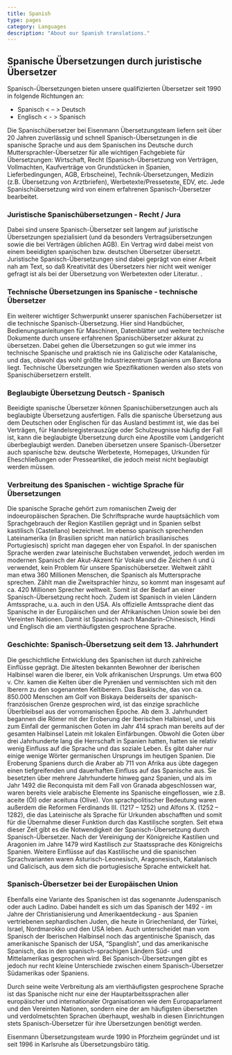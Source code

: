 ```yaml
---
title: Spanish
type: pages
category: Languages
description: "About our Spanish translations."
---
```


## Spanische Übersetzungen durch juristische Übersetzer
Spanisch-Übersetzungen bieten unsere qualifizierten Übersetzer  seit 1990 in folgende Richtungen an:
- Spanisch < – >  Deutsch 
- Englisch < - > Spanisch

Die Spanischübersetzer bei Eisenmann Übersetzungsteam liefern seit über 20 Jahren zuverlässig und schnell Spanisch-Übersetzungen in die spanische Sprache und aus dem Spanischen ins Deutsche durch Muttersprachler-Übersetzer für alle wichtigen Fachgebiete für Übersetzungen: Wirtschaft, Recht (Spanisch-Übersetzung von Verträgen, Vollmachten, Kaufverträge von Grundstücken in Spanien, Lieferbedingungen, AGB, Erbscheine), Technik-Übersetzungen, Medizin (z.B. Übersetzung von Arztbriefen), Werbetexte/Pressetexte, EDV, etc. Jede Spanischübersetzung wird von einem erfahrenen Spanisch-Übersetzer bearbeitet.

### Juristische Spanischübersetzungen - Recht / Jura
Dabei sind unsere Spanisch-Übersetzer seit langem auf juristische Übersetzungen spezialisiert (und da besonders Vertragsübersetzungen sowie die bei Verträgen üblichen AGB). Ein Vertrag wird dabei meist von einem beeidigten spanischen bzw. deutschen Übersetzer übersetzt. Juristische Spanisch-Übersetzungen sind dabei geprägt von einer Arbeit nah am Text, so daß Kreativität des Übersetzers hier nicht weit weniger gefragt ist als bei der Übersetzung von Werbetexten oder Literatur. .

### Technische Übersetzungen ins Spanische - technische Übersetzer
Ein weiterer wichtiger Schwerpunkt unserer spanischen Fachübersetzer ist die technische Spanisch-Übersetzung. Hier sind Handbücher, Bedienungsanleitungen für Maschinen, Datenblätter und weitere technische Dokumente durch unsere erfahrenen Spanischübersetzer akkurat zu übersetzen. Dabei gehen die Übersetzungen so gut wie immer ins technische Spanische und praktisch nie ins Galizische oder Katalanische, und das, obwohl das wohl größte Industriezentrum Spaniens um Barcelona liegt. Technische Übersetzungen wie Spezifikationen werden also stets von Spanischübersetzern erstellt.

### Beglaubigte Übersetzung Deutsch - Spanisch
Beeidigte spanische Übersetzer können Spanischübersetzungen auch als beglaubigte Übersetzung ausfertigen.  Falls die spanische Übersetzung aus dem Deutschen oder Englischen für das Ausland bestimmt ist, wie das bei Verträgen, für Handelsregisterauszüge oder Schulzeugnisse häufig der Fall ist, kann die beglaubigte Übersetzung durch eine Apostille vom Landgericht überbeglaubigt werden. Daneben übersetzen unsere Spanisch-Übersetzer auch spanische bzw. deutsche Werbetexte, Homepages, Urkunden für Eheschließungen oder Presseartikel, die jedoch meist nicht beglaubigt werden müssen.

### Verbreitung des Spanischen - wichtige Sprache für Übersetzungen
Die spanische Sprache gehört zum romanischen Zweig der indoeuropäischen Sprachen. Die Schriftsprache wurde hauptsächlich vom Sprachgebrauch der Region Kastilien geprägt und in Spanien selbst kastilisch (Castellano) bezeichnet. Im ebenso spanisch sprechenden Lateinamerika (in Brasilien spricht man natürlich brasilianisches Portugiesisch) spricht man dagegen eher von Español. In der spanischen Sprache werden zwar lateinische Buchstaben verwendet, jedoch werden im modernen Spanisch der Akut-Akzent für Vokale und die Zeichen ñ und ü verwendet, kein Problem für unsere Spanischübersetzer. Weltweit zählt man etwa 360 Millionen Menschen, die Spanisch als Muttersprache sprechen. Zählt man die Zweitsprachler hinzu, so kommt man insgesamt auf ca. 420 Millionen Sprecher weltweit. Somit ist der Bedarf an einer Spanisch-Übersetzung recht hoch. Zudem ist Spanisch in vielen Ländern Amtssprache, u.a. auch in den USA. Als offizielle Amtssprache dient das Spanische in der Europäischen und der Afrikanischen Union sowie bei den Vereinten Nationen. Damit ist Spanisch nach Mandarin-Chinesisch, Hindi und Englisch die am vierthäufigsten gesprochene Sprache.

### Geschichte: Spanisch-Übersetzung seit dem 13. Jahrhundert
Die geschichtliche Entwicklung des Spanischen ist durch zahlreiche Einflüsse geprägt. Die ältesten bekannten Bewohner der iberischen Halbinsel waren die Iberer, ein Volk afrikanischen Ursprungs. Um etwa 600 v. Chr. kamen die Kelten über die Pyrenäen und vermischten sich mit den Iberern zu den sogenannten Keltiberern. Das Baskische, das von ca. 850.000 Menschen am Golf von Biskaya beiderseits der spanisch-französischen Grenze gesprochen wird, ist das einzige sprachliche Überbleibsel aus der vorromanischen Epoche. Ab dem 3. Jahrhundert begannen die Römer mit der Eroberung der Iberischen Halbinsel, und bis zum Einfall der germanischen Goten im Jahr 414 sprach man bereits auf der gesamten Halbinsel Latein mit lokalen Einfärbungen. Obwohl die Goten über drei Jahrhunderte lang die Herrschaft in Spanien hatten, hatten sie relativ wenig Einfluss auf die Sprache und das soziale Leben. Es gibt daher nur einige wenige Wörter germanischen Ursprungs im heutigen Spanien. Die Eroberung Spaniens durch die Araber ab 711 von Afrika aus übte dagegen einen tiefgreifenden und dauerhaften Einfluss auf das Spanische aus. Sie besetzten über mehrere Jahrhunderte hinweg ganz Spanien, und als im Jahr 1492 die Reconquista mit dem Fall von Granada abgeschlossen war, waren bereits viele arabische Elemente ins Spanische eingeflossen, wie z.B.  aceite (Öl) oder aceituna (Olive). Von sprachpolitischer Bedeutung waren außerdem die Reformen Ferdinands III. (1217 – 1252) und Alfons X. (1252 – 1282), die das Lateinische als Sprache für Urkunden abschafften und somit für die Übernahme dieser Funktion durch das Kastilische sorgten. Seit etwa dieser Zeit gibt es die Notwendigkeit der Spanisch-Übersetzung durch Spanisch-Übersetzer. Nach der Vereinigung der Königreiche Kastilien und Aragonien im Jahre 1479 wird Kastilisch zur Staatssprache des Königreichs Spanien. Weitere Einflüsse auf das Kastilische und die spanischen Sprachvarianten waren Asturisch-Leonesisch, Aragonesisch, Katalanisch und Galicisch, aus dem sich die portugiesische Sprache entwickelt hat.

### Spanisch-Übersetzer bei der Europäischen Union
Ebenfalls eine Variante des Spanischen ist das sogenannte Judenspanisch oder auch Ladino. Dabei handelt es sich um das Spanisch der 1492 - im Jahre der Christianisierung und Amerikaentdeckung - aus Spanien vertriebenen sephardischen Juden, die heute in Griechenland, der Türkei, Israel, Nordmarokko und den USA leben. Auch  unterscheidet man vom Spanisch der Iberischen Halbinsel noch das argentinische Spanisch, das amerikanische Spanisch der USA, “Spanglish”, und das amerikanische Spanisch, das in den spanisch-sprachigen Ländern Süd- und Mittelamerikas gesprochen wird. Bei Spanisch-Übersetzungen gibt es jedoch nur recht kleine Unterschiede zwischen einem Spanisch-Übersetzer Südamerikas oder Spaniens.

Durch seine weite Verbreitung als am vierthäufigsten gesprochene Sprache ist das Spanische nicht nur eine der Hauptarbeitssprachen aller europäischer und internationaler Organisationen wie dem Europaparlament und den Vereinten Nationen, sondern eine der am häufigsten übersetzten und verdolmetschten Sprachen überhaupt, weshalb in diesen Einrichtungen stets Spanisch-Übersetzer für ihre Übersetzungen benötigt werden.

Eisenmann Übersetzungsteam wurde 1990 in Pforzheim gegründet und ist seit 1996 in Karlsruhe  als Übersetzungsbüro tätig.